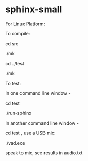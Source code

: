 # sphinx-small

For Linux Platform:

To compile:

cd src

./mk

cd ../test

./mk

To test:

In one command line window -

cd test

./run-sphinx

In another command line window -

cd test , use a USB mic:

./vad.exe

speak to mic, see results in audio.txt



